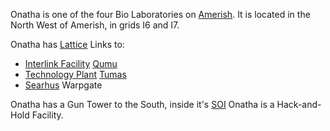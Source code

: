 Onatha is one of the four Bio Laboratories on
[Amerish](../locations/Amerish.md). It is located in the North West of Amerish,
in grids I6 and I7.

Onatha has [Lattice](../terminology/Lattice.md) Links to:

- [Interlink Facility](../locations/Interlink.md) [Qumu](Qumu.md)
- [Technology Plant](../locations/Technology_Plant.md) [Tumas](Tumas.md)
- [Searhus](../locations/Searhus.md) Warpgate

Onatha has a Gun Tower to the South, inside it's
[SOI](../locations/Sphere_of_Influence.md) Onatha is a Hack-and-Hold Facility.

<!--[Category:Facilities](Category:Facilities.md)-->
